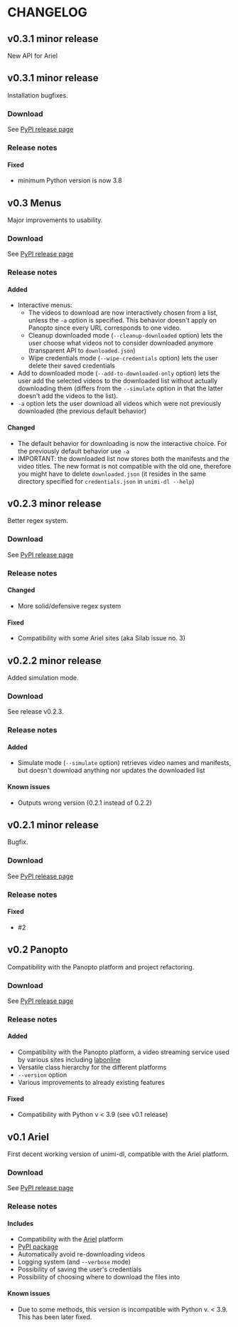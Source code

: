 # CHANGELOG



## v0.3.1 minor release

New API for Ariel

## v0.3.1 minor release
Installation bugfixes.


### Download
See [PyPI release page](https://pypi.org/project/unimi-dl/0.3.1)


### Release notes

#### Fixed
- minimum Python version is now 3.8




## v0.3 Menus
Major improvements to usability.


### Download
See [PyPI release page](https://pypi.org/project/unimi-dl/0.3.0)


### Release notes

#### Added
- Interactive menus:
	- The videos to download are now interactively chosen from a list, unless the `-a` option is specified. This behavior doesn't apply on Panopto since every URL corresponds to one video.
	- Cleanup downloaded mode (`--cleanup-downloaded` option) lets the user choose what videos not to consider downloaded anymore (transparent API to `downloaded.json`)
	- Wipe credentials mode (`--wipe-credentials` option) lets the user delete their saved credentials
- Add to downloaded mode (`--add-to-downloaded-only` option) lets the user add the selected videos to the downloaded list without actually downloading them (differs from the `--simulate` option in that the latter doesn't add the videos to the list).
- `-a` option lets the user download all videos which were not previously downloaded (the previous default behavior)

#### Changed
- The default behavior for downloading is now the interactive choice. For the previously default behavior use `-a`
- IMPORTANT: the downloaded list now stores both the manifests and the video titles. The new format is not compatible with the old one, therefore you might have to delete `downloaded.json` (it resides in the same directory specified for `credentials.json` in `unimi-dl --help`)




## v0.2.3 minor release
Better regex system.


### Download
See [PyPI release page](https://pypi.org/project/unimi-dl/0.2.3)


### Release notes

#### Changed
- More solid/defensive regex system

#### Fixed
- Compatibility with some Ariel sites (aka Silab issue no. 3)




## v0.2.2 minor release
Added simulation mode.


### Download
See release v0.2.3.


### Release notes

#### Added
- Simulate mode (`--simulate` option) retrieves video names and manifests, but doesn't download anything nor updates the downloaded list

#### Known issues
- Outputs wrong version (0.2.1 instead of 0.2.2)




## v0.2.1 minor release
Bugfix.


### Download
See [PyPI release page](https://pypi.org/project/unimi-dl/0.2.1)


### Release notes

#### Fixed
- #2




## v0.2 Panopto
Compatibility with the Panopto platform and project refactoring.


### Download
See [PyPI release page](https://pypi.org/project/unimi-dl/0.2.0)

 
### Release notes

#### Added
- Compatibility with the Panopto platform, a video streaming service used by various sites including [labonline](https://labonline.ctu.unimi.it)
- Versatile class hierarchy for the different platforms
- `--version` option
- Various improvements to already existing features

#### Fixed
- Compatibility with Python v < 3.9 (see v0.1 release)




## v0.1 Ariel
First decent working version of unimi-dl, compatible with the Ariel platform.


### Download
See [PyPI release page](https://pypi.org/project/unimi-dl/0.1.0)
 

### Release notes

#### Includes
- Compatibility with the [Ariel](https://ariel.unimi.it) platform
- [PyPI package](https://pypi.org/project/unimi-dl)
- Automatically avoid re-downloading videos
- Logging system (and `--verbose` mode)
- Possibility of saving the user's credentials
- Possibility of choosing where to download the files into

#### Known issues
- Due to some methods, this version is incompatible with Python v. < 3.9. This has been later fixed.
